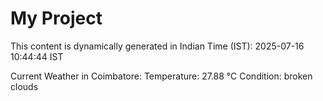 # My Project

This content is dynamically generated in Indian Time (IST): 2025-07-16 10:44:44 IST


Current Weather in Coimbatore:
Temperature: 27.88 °C
Condition: broken clouds
